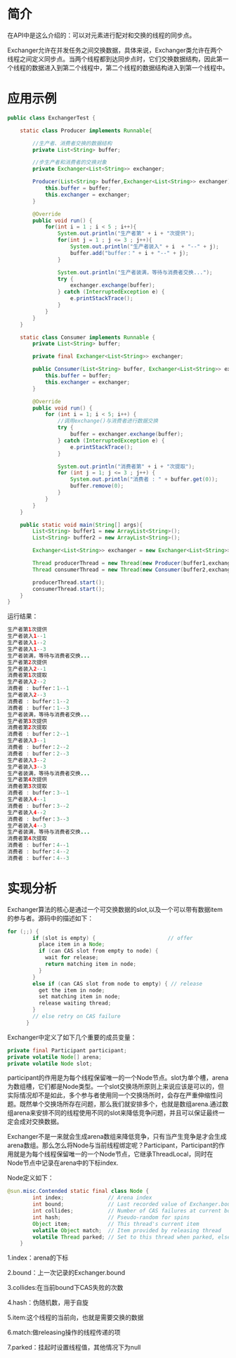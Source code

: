 # 简介
在API中是这么介绍的：可以对元素进行配对和交换的线程的同步点。

Exchanger允许在并发任务之间交换数据，具体来说，Exchanger类允许在两个线程之间定义同步点。当两个线程都到达同步点时，它们交换数据结构，因此第一个线程的数据进入到第二个线程中，第二个线程的数据结构进入到第一个线程中。

# 应用示例
```java
public class ExchangerTest {

    static class Producer implements Runnable{

        //生产者、消费者交换的数据结构
        private List<String> buffer;

        //步生产者和消费者的交换对象
        private Exchanger<List<String>> exchanger;

        Producer(List<String> buffer,Exchanger<List<String>> exchanger){
            this.buffer = buffer;
            this.exchanger = exchanger;
        }

        @Override
        public void run() {
            for(int i = 1 ; i < 5 ; i++){
                System.out.println("生产者第" + i + "次提供");
                for(int j = 1 ; j <= 3 ; j++){
                    System.out.println("生产者装入" + i  + "--" + j);
                    buffer.add("buffer：" + i + "--" + j);
                }

                System.out.println("生产者装满，等待与消费者交换...");
                try {
                    exchanger.exchange(buffer);
                } catch (InterruptedException e) {
                    e.printStackTrace();
                }
            }
        }
    }

    static class Consumer implements Runnable {
        private List<String> buffer;

        private final Exchanger<List<String>> exchanger;

        public Consumer(List<String> buffer, Exchanger<List<String>> exchanger) {
            this.buffer = buffer;
            this.exchanger = exchanger;
        }

        @Override
        public void run() {
            for (int i = 1; i < 5; i++) {
                //调用exchange()与消费者进行数据交换
                try {
                    buffer = exchanger.exchange(buffer);
                } catch (InterruptedException e) {
                    e.printStackTrace();
                }

                System.out.println("消费者第" + i + "次提取");
                for (int j = 1; j <= 3 ; j++) {
                    System.out.println("消费者 : " + buffer.get(0));
                    buffer.remove(0);
                }
            }
        }
    }

    public static void main(String[] args){
        List<String> buffer1 = new ArrayList<String>();
        List<String> buffer2 = new ArrayList<String>();

        Exchanger<List<String>> exchanger = new Exchanger<List<String>>();

        Thread producerThread = new Thread(new Producer(buffer1,exchanger));
        Thread consumerThread = new Thread(new Consumer(buffer2,exchanger));

        producerThread.start();
        consumerThread.start();
    }
}
```
运行结果：
```java
生产者第1次提供
生产者装入1--1
生产者装入1--2
生产者装入1--3
生产者装满，等待与消费者交换...
生产者第2次提供
生产者装入2--1
消费者第1次提取
生产者装入2--2
消费者 : buffer：1--1
生产者装入2--3
消费者 : buffer：1--2
消费者 : buffer：1--3
生产者装满，等待与消费者交换...
生产者第3次提供
消费者第2次提取
消费者 : buffer：2--1
生产者装入3--1
消费者 : buffer：2--2
消费者 : buffer：2--3
生产者装入3--2
生产者装入3--3
生产者装满，等待与消费者交换...
生产者第4次提供
消费者第3次提取
消费者 : buffer：3--1
生产者装入4--1
消费者 : buffer：3--2
生产者装入4--2
消费者 : buffer：3--3
生产者装入4--3
生产者装满，等待与消费者交换...
消费者第4次提取
消费者 : buffer：4--1
消费者 : buffer：4--2
消费者 : buffer：4--3
```

# 实现分析
Exchanger算法的核心是通过一个可交换数据的slot,以及一个可以带有数据item的参与者。源码中的描述如下：
```java
for (;;) {
        if (slot is empty) {                       // offer
          place item in a Node;
          if (can CAS slot from empty to node) {
            wait for release;
            return matching item in node;
          }
        }
        else if (can CAS slot from node to empty) { // release
          get the item in node;
          set matching item in node;
          release waiting thread;
        }
        // else retry on CAS failure
      }
```
Exchanger中定义了如下几个重要的成员变量：
```java
private final Participant participant;
private volatile Node[] arena;
private volatile Node slot;
```
participant的作用是为每个线程保留唯一的一个Node节点。slot为单个槽，arena为数组槽，它们都是Node类型。一个slot交换场所原则上来说应该是可以的，但实际情况却不是如此，多个参与者使用同一个交换场所时，会存在严重伸缩性问题。既然单个交换场所存在问题，那么我们就安排多个，也就是数组arena.通过数组arena来安排不同的线程使用不同的slot来降低竞争问题，并且可以保证最终一定会成对交换数据。

Exchanger不是一来就会生成arena数组来降低竞争，只有当产生竞争是才会生成arena数组。那么怎么将Node与当前线程绑定呢？Participant，Participant的作用就是为每个线程保留唯一的一个Node节点，它继承ThreadLocal，同时在Node节点中记录在arena中的下标index.

Node定义如下：
```java
@sun.misc.Contended static final class Node {
        int index;              // Arena index
        int bound;              // Last recorded value of Exchanger.bound
        int collides;           // Number of CAS failures at current bound
        int hash;               // Pseudo-random for spins
        Object item;            // This thread's current item
        volatile Object match;  // Item provided by releasing thread
        volatile Thread parked; // Set to this thread when parked, else null
    }
```
1.index：arena的下标

2.bound：上一次记录的Exchanger.bound

3.collides:在当前bound下CAS失败的次数

4.hash：伪随机数，用于自旋

5.item:这个线程的当前向，也就是需要交换的数据

6.match:做releasing操作的线程传递的项

7.parked：挂起时设置线程值，其他情况下为null

